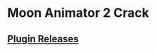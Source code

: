 # Moon Animator 2 Crack

## [Plugin Releases](https://github.com/Lozarth/Moon-Animator-2-Crack/releases/)
